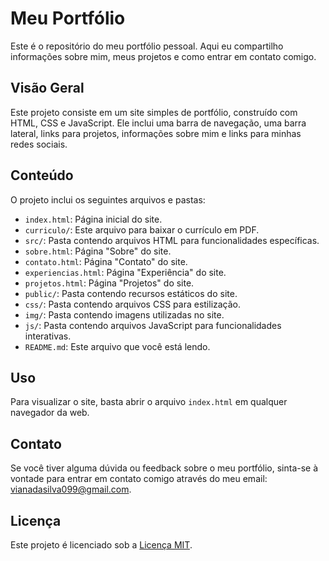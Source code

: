 # Meu Portfólio

Este é o repositório do meu portfólio pessoal. Aqui eu compartilho informações sobre mim, meus projetos e como entrar em contato comigo.

## Visão Geral

Este projeto consiste em um site simples de portfólio, construído com HTML, CSS e JavaScript. Ele inclui uma barra de navegação, uma barra lateral, links para projetos, informações sobre mim e links para minhas redes sociais.

## Conteúdo

O projeto inclui os seguintes arquivos e pastas:

- `index.html`: Página inicial do site.
- `curriculo/`: Este arquivo para baixar o currículo em PDF.
- `src/`: Pasta contendo arquivos HTML para funcionalidades específicas.
- `sobre.html`: Página "Sobre" do site.
- `contato.html`: Página "Contato" do site.
- `experiencias.html`: Página "Experiência" do site.
- `projetos.html`: Página "Projetos" do site.
- `public/`: Pasta contendo recursos estáticos do site.
- `css/`: Pasta contendo arquivos CSS para estilização.
- `img/`: Pasta contendo imagens utilizadas no site.
- `js/`: Pasta contendo arquivos JavaScript para funcionalidades interativas.
- `README.md`: Este arquivo que você está lendo.

## Uso

Para visualizar o site, basta abrir o arquivo `index.html` em qualquer navegador da web.

## Contato

Se você tiver alguma dúvida ou feedback sobre o meu portfólio, sinta-se à vontade para entrar em contato comigo através do meu email: [vianadasilva099@gmail.com](vianadasilva099@gmail.com).

## Licença

Este projeto é licenciado sob a [Licença MIT](https://opensource.org/licenses/MIT).
